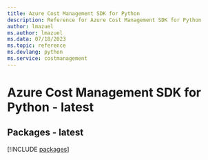 ```yaml
---
title: Azure Cost Management SDK for Python
description: Reference for Azure Cost Management SDK for Python
author: lmazuel
ms.author: lmazuel
ms.data: 07/18/2023
ms.topic: reference
ms.devlang: python
ms.service: costmanagement
---
```

# Azure Cost Management SDK for Python - latest
## Packages - latest
[!INCLUDE [packages](cost-management-index.md)]